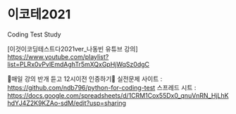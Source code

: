 # 이코테2021
Coding Test Study

[이것이코딩테스트다2021ver_나동빈 유튜브 강의]
https://www.youtube.com/playlist?list=PLRx0vPvlEmdAghTr5mXQxGpHjWqSz0dgC

🌻매일 강의 반개 듣고 12시이전 인증하기🌻
실전문제 사이트 : https://github.com/ndb796/python-for-coding-test
스프레드 시트 : https://docs.google.com/spreadsheets/d/1CRM1Cox55Dx0_qnuVnRN_HjLhKhdYJ4Z2K9KZAo-sdM/edit?usp=sharing

